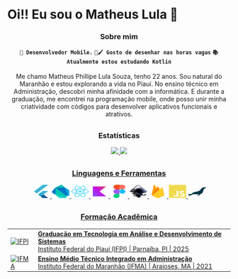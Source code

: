 # Oi!! Eu sou o Matheus Lula 🦑
<div align="center">
  
 ### Sobre mim
 
  **`📱 Desenvolvedor Mobile.`**  **`🎨🖌 Gosto de desenhar nas horas vagas`** **`📚 Atualmente estou estudando Kotlin`**
  <br><br>
Me chamo Matheus Phillipe Lula Souza, tenho 22 anos. Sou natural do Maranhão e estou explorando a vida no Piauí. No ensino técnico em Administração, descobri minha afinidade com a informática. E durante a graduação, me encontrei na programação mobile, onde posso unir minha criatividade com códigos para desenvolver aplicativos funcionais e atrativos. 
  
</div>
 
 ##

<div align="center">
  
  ### Estatísticas
  
  <a href="https://github.com/MatheusConaga">
  <img height="140em" src="https://github-readme-stats.vercel.app/api?username=MatheusConaga&show_icons=true&theme=tokyonight&include_all_commits=true&count_private=true&border_radius=20"/>
  <img height="140em" src="https://github-readme-stats.vercel.app/api/top-langs/?username=MatheusConaga&layout=compact&langs_count=7&theme=tokyonight&border_radius=10"/>
</div>


    
##
    
 <div align="center">

### Linguagens e Ferramentas

<img alt="FLUTTER" height="30" width="40" src="https://github.com/devicons/devicon/blob/master/icons/flutter/flutter-original.svg">
<img alt="DART" height="30" width="40" src="https://github.com/devicons/devicon/blob/master/icons/dart/dart-original.svg">
<img alt="REACT" height="30" width="40" src="https://github.com/devicons/devicon/blob/master/icons/react/react-original.svg">
<img alt="KOTLIN" height="30" width="40" src="https://github.com/devicons/devicon/blob/master/icons/kotlin/kotlin-original.svg">
<img alt="FIGMA" height="30" width="40" src="https://github.com/devicons/devicon/blob/master/icons/figma/figma-original.svg">
<img alt="INKSCAPE" height="30" width="40" src="https://github.com/devicons/devicon/blob/master/icons/inkscape/inkscape-original.svg">
<img alt="FIREBASE" height="30" width="40" src="https://github.com/devicons/devicon/blob/master/icons/firebase/firebase-original.svg">
<img alt="JAVASCRIPT" height="30" width="40" src="https://raw.githubusercontent.com/devicons/devicon/master/icons/javascript/javascript-plain.svg">
<img alt="MARIADB" height="30" width="40" src="https://github.com/devicons/devicon/blob/master/icons/mariadb/mariadb-original.svg">

</div>

  ##

<div align="center">

  ### Formação Acadêmica

<table>
  <tr>
    <td><img height="80px" width="80px" alt="IFPI" src="https://encrypted-tbn0.gstatic.com/images?q=tbn:ANd9GcSxcRVjeg_4VBl6L9DIpY2KPglLPA7ITm5Axw&s"/></td>
    <td>
      <strong>Graduação em Tecnologia em Análise e Desenvolvimento de Sistemas</strong><br>
      Instituto Federal do Piauí (IFPI) | Parnaíba, PI | 2025
    </td>
  </tr>
  <tr>
    <td><img height="80px" width="80px" alt="IFMA" src="https://encrypted-tbn0.gstatic.com/images?q=tbn:ANd9GcTudH51uknTLGYrz6qZ-fHS7dnZsOqH7rFyVg&s"/></td>
    <td>
      <strong>Ensino Médio Técnico Integrado em Administração</strong><br>
      Instituto Federal do Maranhão (IFMA) | Araioses, MA | 2021
    </td>
  </tr>
</table>
</div>
